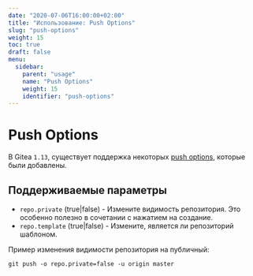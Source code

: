 ```yaml
---
date: "2020-07-06T16:00:00+02:00"
title: "Использование: Push Options"
slug: "push-options"
weight: 15
toc: true
draft: false
menu:
  sidebar:
    parent: "usage"
    name: "Push Options"
    weight: 15
    identifier: "push-options"
---
```


# Push Options

В Gitea `1.13`, существует поддержка некоторых [push options](https://git-scm.com/docs/git-push#Documentation/git-push.txt--oltoptiongt),
которые были добавлены.


## Поддерживаемые параметры

- `repo.private` (true|false) - Измените видимость репозитория. 
Это особенно полезно в сочетании с нажатием на создание.
- `repo.template` (true|false) - Измените, является ли репозиторий шаблоном.

Пример изменения видимости репозитория на публичный:  
```shell
git push -o repo.private=false -u origin master
```
